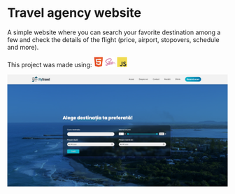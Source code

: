# Travel agency website

A simple website where you can search your favorite destination among a few and check the details of the flight (price, airport, stopovers, schedule and more).
<p>This project was made using: <img src="https://raw.githubusercontent.com/devicons/devicon/master/icons/html5/html5-original.svg" width="23"/>
 <img src="https://raw.githubusercontent.com/devicons/devicon/master/icons/sass/sass-original.svg" width="23"/>
 <img src="https://raw.githubusercontent.com/devicons/devicon/master/icons/javascript/javascript-original.svg" width="23"/>
</p>

![Overview photo1](src/design/photo1.png)



 
